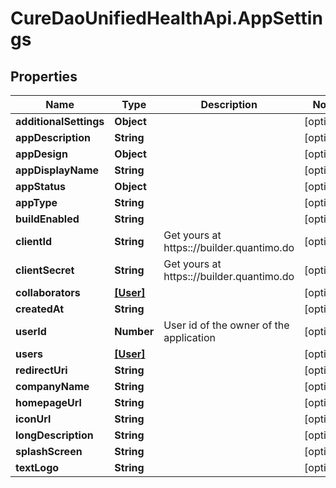 # CureDaoUnifiedHealthApi.AppSettings

## Properties

Name | Type | Description | Notes
------------ | ------------- | ------------- | -------------
**additionalSettings** | **Object** |  | [optional] 
**appDescription** | **String** |  | [optional] 
**appDesign** | **Object** |  | [optional] 
**appDisplayName** | **String** |  | [optional] 
**appStatus** | **Object** |  | [optional] 
**appType** | **String** |  | [optional] 
**buildEnabled** | **String** |  | [optional] 
**clientId** | **String** | Get yours at https:://builder.quantimo.do | [optional] 
**clientSecret** | **String** | Get yours at https:://builder.quantimo.do | [optional] 
**collaborators** | [**[User]**](User.md) |  | [optional] 
**createdAt** | **String** |  | [optional] 
**userId** | **Number** | User id of the owner of the application | [optional] 
**users** | [**[User]**](User.md) |  | [optional] 
**redirectUri** | **String** |  | [optional] 
**companyName** | **String** |  | [optional] 
**homepageUrl** | **String** |  | [optional] 
**iconUrl** | **String** |  | [optional] 
**longDescription** | **String** |  | [optional] 
**splashScreen** | **String** |  | [optional] 
**textLogo** | **String** |  | [optional] 



